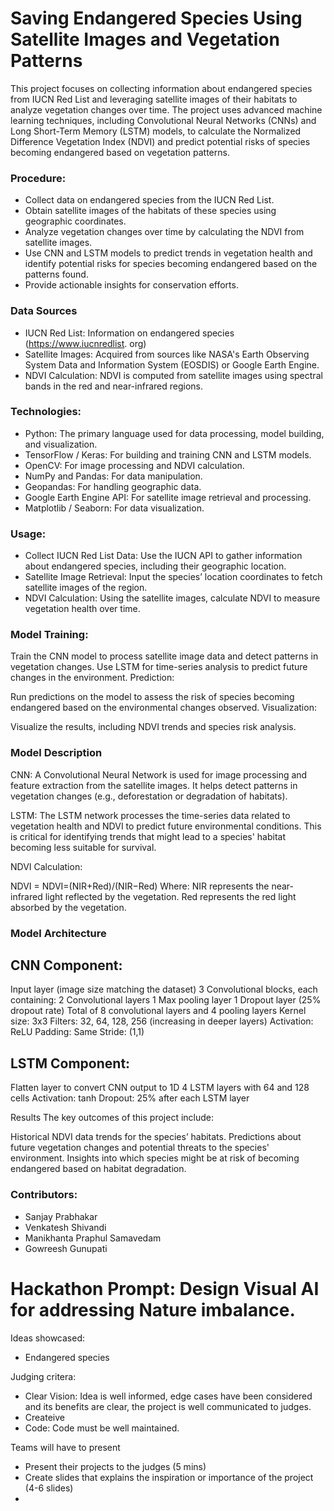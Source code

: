 # Saving Endangered Species Using Satellite Images and Vegetation Patterns
This project focuses on collecting information about endangered species from 
IUCN Red List and leveraging satellite images of their habitats to analyze 
vegetation changes over time. The project uses advanced machine learning 
techniques, including Convolutional Neural Networks (CNNs) and Long 
Short-Term Memory (LSTM) models, to calculate the Normalized 
Difference Vegetation Index (NDVI) and predict potential risks of species 
becoming endangered based on vegetation patterns.
 
### Procedure:
- Collect data on endangered species from the IUCN Red List.
- Obtain satellite images of the habitats of these species using geographic 
  coordinates.
- Analyze vegetation changes over time by calculating the NDVI from 
  satellite images.
- Use CNN and LSTM models to predict trends in vegetation health and 
  identify potential risks for species becoming endangered based on the patterns found.
- Provide actionable insights for conservation efforts.
 
### Data Sources
- IUCN Red List: Information on endangered species (https://www.iucnredlist.
  org)
- Satellite Images: Acquired from sources like NASA's Earth Observing System 
  Data and Information System (EOSDIS) or Google Earth Engine.
- NDVI Calculation: NDVI is computed from satellite images using spectral 
  bands in the red and near-infrared regions.
 
### Technologies:
- Python: The primary language used for data processing, model building, and 
visualization.
- TensorFlow / Keras: For building and training CNN and LSTM models.
- OpenCV: For image processing and NDVI calculation.
- NumPy and Pandas: For data manipulation.
- Geopandas: For handling geographic data.
- Google Earth Engine API: For satellite image retrieval and processing.
- Matplotlib / Seaborn: For data visualization.
 
### Usage:
- Collect IUCN Red List Data: Use the IUCN API to gather information about 
  endangered species, including their geographic location.
- Satellite Image Retrieval: Input the species’ location coordinates to 
  fetch satellite images of the region.
- NDVI Calculation: Using the satellite images, calculate NDVI to measure 
  vegetation health over time.

### Model Training:
 
Train the CNN model to process satellite image data and detect patterns in vegetation changes.
Use LSTM for time-series analysis to predict future changes in the environment.
Prediction:
 
Run predictions on the model to assess the risk of species becoming endangered based on the environmental changes observed.
Visualization:
 
Visualize the results, including NDVI trends and species risk analysis.

### Model Description
CNN: A Convolutional Neural Network is used for image processing and feature extraction from the satellite images. It helps detect patterns in vegetation changes (e.g., deforestation or degradation of habitats).

LSTM: The LSTM network processes the time-series data related to vegetation health and NDVI to predict future environmental conditions. This is critical for identifying trends that might lead to a species' habitat becoming less suitable for survival.
 
NDVI Calculation:

NDVI = NDVI=(NIR+Red)/(NIR−Red)​ 
Where:
NIR represents the near-infrared light reflected by the vegetation.
Red represents the red light absorbed by the vegetation.

### Model Architecture

## CNN Component:
Input layer (image size matching the dataset)
3 Convolutional blocks, each containing:
2 Convolutional layers
1 Max pooling layer
1 Dropout layer (25% dropout rate)
Total of 8 convolutional layers and 4 pooling layers
Kernel size: 3x3
Filters: 32, 64, 128, 256 (increasing in deeper layers)
Activation: ReLU
Padding: Same
Stride: (1,1)

## LSTM Component:
Flatten layer to convert CNN output to 1D
4 LSTM layers with 64 and 128 cells
Activation: tanh
Dropout: 25% after each LSTM layer

Results
The key outcomes of this project include:
 
Historical NDVI data trends for the species’ habitats.
Predictions about future vegetation changes and potential threats to the species' environment.
Insights into which species might be at risk of becoming endangered based on habitat degradation.
 

### Contributors:
- Sanjay Prabhakar
- Venkatesh Shivandi
- Manikhanta Praphul Samavedam
- Gowreesh Gunupati

# Hackathon Prompt: Design Visual AI for addressing Nature imbalance.
Ideas showcased:
- Endangered species

Judging critera:
- Clear Vision: Idea is well informed, edge cases have been considered and 
  its benefits are clear, the project is well communicated to judges.
- Createive
- Code: Code must be well maintained.

Teams will have to present
- Present their projects to the judges (5 mins)
- Create slides that explains the inspiration or importance of the project 
  (4-6 slides)
- 
